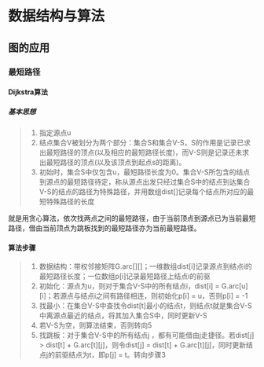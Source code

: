 # 数据结构与算法
## 图的应用
### 最短路径
#### Dijkstra算法
##### 基本思想
>1. 指定源点u
>2. 结点集合V被划分为两个部分：集合S和集合V-S，S的作用是记录已求出最短路径的顶点(以及相应的最短路径长度)，而V-S则是记录还未求出最短路径的顶点(以及该顶点到起点s的距离)。
>3. 初始时，集合S中仅包含u，最短路径长度为0。集合V-S所包含的结点到源点的最短路径待定，称从源点出发只经过集合S中的结点到达集合V-S的结点的路径为特殊路径，并用数组dist[]记录每个结点所对应的最短特殊路径的长度

就是用贪心算法，依次找两点之间的最短路径，由于当前顶点到源点已为当前最短路径，借由当前顶点为跳板找到的最短路径亦为当前最短路径。

#### 算法步骤
>1. 数据结构：带权邻接矩阵G.arc[][]；一维数组dist[i]记录源点到结点i的最短路径长度；一位数组p[i]记录最短路径上结点i的前驱
>2. 初始化：源点为u，则对于集合V-S中的所有结点i，dist[i] = G.arc[u][i]；若源点与结点i之间有路径相连，则初始化p[i] = u，否则p[i] = -1
>3. 找最小：在集合V-S中查找令dist[t]最小的结点t，则结点t就是集合V-S中离源点最近的结点，将其加入集合S中，同时更新V-S
>4. 若V-S为空，则算法结束，否则转向5
>5. 找跳板：对于集合V-S中的所有结点j ，都有可能借由j走捷径。若dist[j] > dist[t] + G.arc[t][j]，则令dist[j] = dist[t] + G.arc[t][j]，同时更新结点j的前驱结点为t，即p[j] = t。转向步骤3


